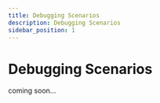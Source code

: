 ```yaml
---
title: Debugging Scenarios
description: Debugging Scenarios
sidebar_position: 1
---
```


# Debugging Scenarios

coming soon...
